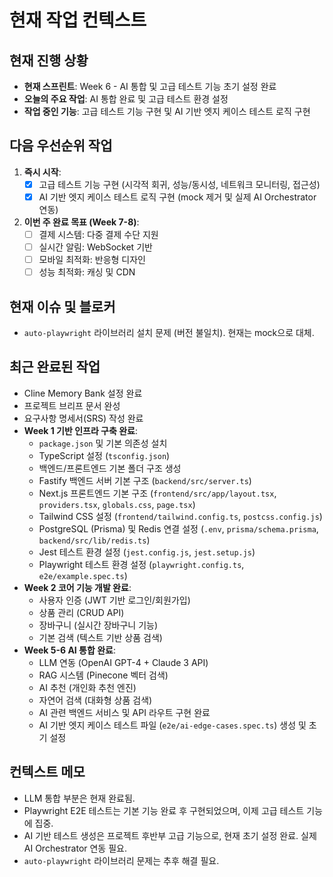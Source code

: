# 현재 작업 컨텍스트

## 현재 진행 상황
- **현재 스프린트**: Week 6 - AI 통합 및 고급 테스트 기능 초기 설정 완료
- **오늘의 주요 작업**: AI 통합 완료 및 고급 테스트 환경 설정
- **작업 중인 기능**: 고급 테스트 기능 구현 및 AI 기반 엣지 케이스 테스트 로직 구현

## 다음 우선순위 작업
1. **즉시 시작**: 
   - [x] 고급 테스트 기능 구현 (시각적 회귀, 성능/동시성, 네트워크 모니터링, 접근성)
   - [x] AI 기반 엣지 케이스 테스트 로직 구현 (mock 제거 및 실제 AI Orchestrator 연동)

2. **이번 주 완료 목표 (Week 7-8)**:
   - [ ] 결제 시스템: 다중 결제 수단 지원
   - [ ] 실시간 알림: WebSocket 기반
   - [ ] 모바일 최적화: 반응형 디자인
   - [ ] 성능 최적화: 캐싱 및 CDN

## 현재 이슈 및 블로커
- `auto-playwright` 라이브러리 설치 문제 (버전 불일치). 현재는 mock으로 대체.

## 최근 완료된 작업
- Cline Memory Bank 설정 완료
- 프로젝트 브리프 문서 완성
- 요구사항 명세서(SRS) 작성 완료
- **Week 1 기반 인프라 구축 완료**:
    - `package.json` 및 기본 의존성 설치
    - TypeScript 설정 (`tsconfig.json`)
    - 백엔드/프론트엔드 기본 폴더 구조 생성
    - Fastify 백엔드 서버 기본 구조 (`backend/src/server.ts`)
    - Next.js 프론트엔드 기본 구조 (`frontend/src/app/layout.tsx`, `providers.tsx`, `globals.css`, `page.tsx`)
    - Tailwind CSS 설정 (`frontend/tailwind.config.ts`, `postcss.config.js`)
    - PostgreSQL (Prisma) 및 Redis 연결 설정 (`.env`, `prisma/schema.prisma`, `backend/src/lib/redis.ts`)
    - Jest 테스트 환경 설정 (`jest.config.js`, `jest.setup.js`)
    - Playwright 테스트 환경 설정 (`playwright.config.ts`, `e2e/example.spec.ts`)
- **Week 2 코어 기능 개발 완료**:
    - 사용자 인증 (JWT 기반 로그인/회원가입)
    - 상품 관리 (CRUD API)
    - 장바구니 (실시간 장바구니 기능)
    - 기본 검색 (텍스트 기반 상품 검색)
- **Week 5-6 AI 통합 완료**:
    - LLM 연동 (OpenAI GPT-4 + Claude 3 API)
    - RAG 시스템 (Pinecone 벡터 검색)
    - AI 추천 (개인화 추천 엔진)
    - 자연어 검색 (대화형 상품 검색)
    - AI 관련 백엔드 서비스 및 API 라우트 구현 완료
    - AI 기반 엣지 케이스 테스트 파일 (`e2e/ai-edge-cases.spec.ts`) 생성 및 초기 설정

## 컨텍스트 메모
- LLM 통합 부분은 현재 완료됨.
- Playwright E2E 테스트는 기본 기능 완료 후 구현되었으며, 이제 고급 테스트 기능에 집중.
- AI 기반 테스트 생성은 프로젝트 후반부 고급 기능으로, 현재 초기 설정 완료. 실제 AI Orchestrator 연동 필요.
- `auto-playwright` 라이브러리 문제는 추후 해결 필요.
